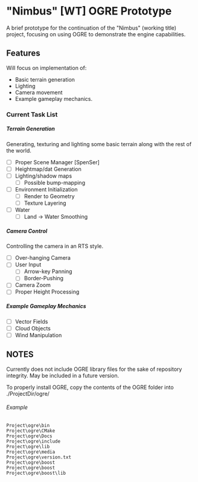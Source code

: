 "Nimbus" [WT] OGRE Prototype
============================

A brief prototype for the continuation of the "Nimbus" (working title) project, focusing on using OGRE to demonstrate the engine capabilities.

## Features
Will focus on implementation of:
 * Basic terrain generation
 * Lighting
 * Camera movement
 * Example gameplay mechanics.

### Current Task List
##### Terrain Generation
Generating, texturing and lighting some basic terrain along with the rest of the world.
 * [ ] Proper Scene Manager [SpenSer]
 * [ ] Heightmap/dat Generation
 * [ ] Lighting/shadow maps
    * [ ] Possible bump-mapping
 * [ ] Environment Initialization
    * [ ] Render to Geometry
	* [ ] Texture Layering
 * [ ] Water
    * [ ] Land -> Water Smoothing

##### Camera Control
Controlling the camera in an RTS style.
 * [ ] Over-hanging Camera
 * [ ] User Input
    * [ ] Arrow-key Panning
    * [ ] Border-Pushing
 * [ ] Camera Zoom
 * [ ] Proper Height Processing

##### Example Gameplay Mechanics
 * [ ] Vector Fields
 * [ ] Cloud Objects
 * [ ] Wind Manipulation

## NOTES
Currently does not include OGRE library files for the sake of repository integrity. May be included in a future version.

To properly install OGRE, copy the contents of the OGRE folder into ./ProjectDir/ogre/
###### Example
```
Project\ogre\bin
Project\ogre\CMake
Project\ogre\Docs
Project\ogre\include
Project\ogre\lib
Project\ogre\media
Project\ogre\version.txt
Project\ogre\boost
Project\ogre\boost
Project\ogre\boost\lib
```
